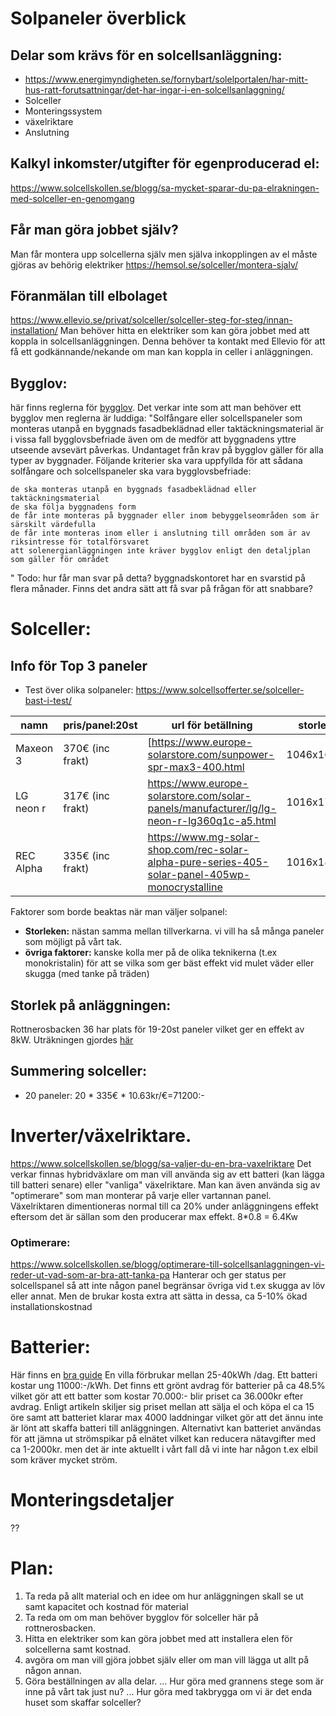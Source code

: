 
# Solpaneler överblick


## Delar som krävs för en solcellsanläggning:
- https://www.energimyndigheten.se/fornybart/solelportalen/har-mitt-hus-ratt-forutsattningar/det-har-ingar-i-en-solcellsanlaggning/
- Solceller
- Monteringssystem
- växelriktare
- Anslutning

## Kalkyl inkomster/utgifter för egenproducerad el:
https://www.solcellskollen.se/blogg/sa-mycket-sparar-du-pa-elrakningen-med-solceller-en-genomgang

## Får man göra jobbet själv?
Man får montera upp solcellerna själv men själva inkopplingen av el måste gjöras av behörig elektriker
https://hemsol.se/solceller/montera-sjalv/

## Föranmälan till elbolaget
https://www.ellevio.se/privat/solceller/solceller-steg-for-steg/innan-installation/
Man behöver hitta en elektriker som kan göra jobbet med att koppla in solcellsanläggningen. Denna behöver ta kontakt med Ellevio för att få ett godkännande/nekande om man kan koppla in celler i anläggningen.

## Bygglov:
här finns reglerna för [bygglov](https://www.boverket.se/sv/PBL-kunskapsbanken/lov--byggande/anmalningsplikt/byggnader/andring/sol/).
Det verkar inte som att man behöver ett bygglov men reglerna är luddiga:
"Solfångare eller solcellspaneler som monteras utanpå en byggnads fasadbeklädnad eller taktäckningsmaterial är i vissa fall bygglovsbefriade även om de medför att byggnadens yttre utseende avsevärt påverkas. Undantaget från krav på bygglov gäller för alla typer av byggnader. Följande kriterier ska vara uppfyllda för att sådana solfångare och solcellspaneler ska vara bygglovsbefriade:

    de ska monteras utanpå en byggnads fasadbeklädnad eller taktäckningsmaterial
    de ska följa byggnadens form
    de får inte monteras på byggnader eller inom bebyggelseområden som är särskilt värdefulla
    de får inte monteras inom eller i anslutning till områden som är av riksintresse för totalförsvaret
    att solenergianläggningen inte kräver bygglov enligt den detaljplan som gäller för området
"
Todo: hur får man svar på detta? byggnadskontoret har en svarstid på flera månader. Finns det andra sätt att få svar på frågan för att snabbare?

# Solceller:
## Info för Top 3 paneler
* Test över olika solpaneler: https://www.solcellsofferter.se/solceller-bast-i-test/

| namn | pris/panel:20st | url för betällning | storlek | effekt | W/€ |
|---|---|---|---|---|---|
| Maxeon 3 | 370€ (inc frakt) |  [https://www.europe-solarstore.com/sunpower-spr-max3-400.html| 1046x1690 | 400Wp | 1.08W/€ |
| LG neon r | 317€ (inc frakt) | https://www.europe-solarstore.com/solar-panels/manufacturer/lg/lg-neon-r-lg360q1c-a5.html | 1016x1700 | 365Wp | 1.15W/€ |
| REC Alpha | 335€ (inc frakt) | https://www.mg-solar-shop.com/rec-solar-alpha-pure-series-405-solar-panel-405wp-monocrystalline | 1016x1821 | 405Wp | 1.21 W/€ |

Faktorer som borde beaktas när man väljer solpanel:
- **Storleken:** nästan samma mellan tillverkarna. vi vill ha så många paneler som möjligt på vårt tak.
- **övriga faktorer:** kanske kolla mer på de olika teknikerna (t.ex monokristalin) för att se vilka som ger bäst effekt vid mulet väder eller skugga (med tanke på träden)

## Storlek på anläggningen:
Rottnerosbacken 36 har plats för 19-20st paneler vilket ger en effekt av 8kW. Uträkningen gjordes [här](Ritningar_tak.md)
## Summering solceller:
- 20 paneler: 20 * 335€ * 10.63kr/€=71200:-

# Inverter/växelriktare.
https://www.solcellskollen.se/blogg/sa-valjer-du-en-bra-vaxelriktare
Det verkar finnas hybridväxlare om man vill använda sig av ett batteri (kan lägga till batteri senare) eller "vanliga" växelriktare. Man kan även använda sig av "optimerare" som man monterar på varje eller vartannan panel. Växelriktaren dimentioneras normal till ca 20% under anläggningens effekt eftersom det är sällan som den producerar max effekt. 8*0.8 = 6.4Kw 

### Optimerare:
https://www.solcellskollen.se/blogg/optimerare-till-solcellsanlaggningen-vi-reder-ut-vad-som-ar-bra-att-tanka-pa
Hanterar och ger status per solcellspanel så att inte någon panel begränsar övriga vid t.ex skugga av löv eller annat. Men de brukar kosta extra att sätta in dessa, ca 5-10% ökad installationskostnad

# Batterier:
Här finns en [bra guide](https://www.solcellskollen.se/blogg/med-lagre-kostnader-och-gront-avdrag-ar-det-lage-att-skaffa-batterier-till-sina-solceller)
En villa förbrukar mellan 25-40kWh /dag. Ett batteri kostar ung 11000:-/kWh. Det finns ett grönt avdrag för batterier på ca 48.5% vilket gör att ett batter som kostar 70.000:- blir priset ca 36.000kr efter avdrag.
Enligt artikeln skiljer sig priset mellan att sälja el och köpa el ca 15 öre samt att batteriet klarar max 4000 laddningar vilket gör att det ännu inte är lönt att skaffa batteri till anläggningen. Alternativt kan batteriet användas för att jämna ut strömspikar på elnätet vilket kan reducera nätavgifter med ca 1-2000kr. men det är inte aktuellt i vårt fall då vi inte har någon t.ex elbil som kräver mycket ström.

# Monteringsdetaljer
??

# Plan:
1. Ta reda på allt material och en idee om hur anläggningen skall se ut samt kapacitet och kostnad för material
1. Ta reda om om man behöver bygglov för solceller här på rottnerosbacken.
1. Hitta en elektriker som kan göra jobbet med att installera elen för solcellerna samt kostnad.
1. avgöra om man vill gjöra jobbet själv eller om man vill lägga ut allt på någon annan. 
3. Göra beställningen av alla delar.
... Hur göra med grannens stege som är inne på vårt tak just nu?
... Hur göra med takbrygga om vi är det enda huset som skaffar solceller?


